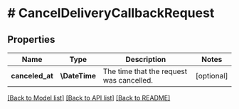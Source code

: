 # # CancelDeliveryCallbackRequest

## Properties

Name | Type | Description | Notes
------------ | ------------- | ------------- | -------------
**canceled_at** | **\DateTime** | The time that the request was cancelled. | [optional]

[[Back to Model list]](../../README.md#models) [[Back to API list]](../../README.md#endpoints) [[Back to README]](../../README.md)
